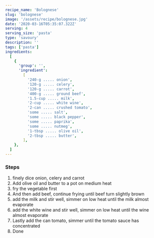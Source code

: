 ```yaml
---
recipe_name: 'Bolognese'
slug: 'bolognese'
image: '/assets/recipe/bolognese.jpg'
date: '2020-03-16T05:35:07.322Z'
serving: 4
serving_size: 'pasta'
type: 'savoury'
description: ''
tags: ['pasta']
ingredients:
  [
    {
      'group': '',
      'ingredient':
        [
          '240-g ..... onion',
          '120-g ..... celery',
          '120-g ..... carrot',
          '400-g ..... ground beef',
          '1.5-cup ..... milk',
          '2-cup ..... white wine',
          '2-can ..... crushed tomato',
          'some ..... salt',
          'some ..... black pepper',
          'some ..... paprika',
          'some ..... nutmeg',
          '1-tbsp ..... olive oil',
          '2-tbsp ..... butter',
        ],
    },
  ]
---
```


### Steps

1. finely dice onion, celery and carrot
2. Add olive oil and butter to a pot on medium heat
3. fry the vegetable first
4. And then add beef, continue frying until beef turn slightly brown
5. add the milk and stir well, simmer on low heat until the milk almost evaporate
6. add the white wine and stir well, simmer on low heat until the wine almost evaporate
7. Lastly add the can tomato, simmer until the tomato sauce has concentrated
8. Done
